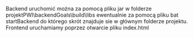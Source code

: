 Backend uruchomić można za pomocą pliku jar w folderze projektPWI\backendGoals\build\libs ewentualnie za pomocą pliku bat startBackend do którego skrót znajduje sie w głównym folderze projektu. Frontend uruchamiamy poprzez otwarcie pliku index.html
